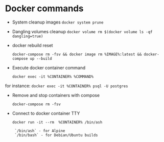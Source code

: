 # Docker commands

- System cleanup images
    ```docker system prune```
- Dangling volumes cleanup
    ````docker volume rm $(docker volume ls -qf dangling=true)````

- docker rebuild reset
    ```
    docker-compose rm -fsv && docker image rm %IMAGE%:latest && docker-compose up --build
    ```
- Execute docker container command
    ```
    docker exec -it %CONTAINER% %COMMAND%
    ```
for instance:
    ```
    docker exec -it %CONTAINER% psql -U postgres
    ```

 - Remove and stop containers with compose
     ```
     docker-compose rm -fsv
     ```
 - Connect to docker container TTY
    ```
    docker run -it --rm  %CONTAINER% /bin/ash
    ```
        `/bin/ash` - for Alpine
        `/bin/bash` - for Debian/Ubuntu builds
